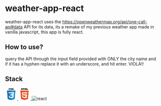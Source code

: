 # weather-app-react

weather-app-react uses the https://openweathermap.org/api/one-call-api#data API for its data, its a remake of my previous weather app made in vanilla javascript, this app is fully react.


## How to use?

query the API through the input field provided with ONLY the city name and if it has a hyphen replace it with an underscore, and hit enter. VIOLA!!


## Stack

<p align="left"> 
  <a href="https://www.w3schools.com/css/" target="_blank"> <img src="https://raw.githubusercontent.com/devicons/devicon/master/icons/css3/css3-original-wordmark.svg" alt="css3" width="40" height="40"/> </a> 
  <a href="https://www.w3.org/html/" target="_blank"> <img src="https://raw.githubusercontent.com/devicons/devicon/master/icons/html5/html5-original-wordmark.svg" alt="html5" width="40" height="40"/> </a> 
  <img src="https://cdn.freebiesupply.com/logos/large/2x/react-1-logo-png-transparent.png" alt="react" width="40" height="40"></p>


